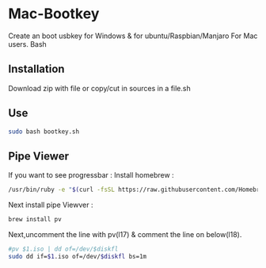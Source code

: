 # Mac-Bootkey

Create an boot usbkey for Windows & for ubuntu/Raspbian/Manjaro For Mac users.
Bash


## Installation

Download zip with file or copy/cut in sources in a file.sh


## Use

```bash
sudo bash bootkey.sh
```

## Pipe Viewer

If you want to see progressbar :
Install homebrew :
```bash
/usr/bin/ruby -e "$(curl -fsSL https://raw.githubusercontent.com/Homebrew/install/master/install)" 
```
Next install pipe Viewver :
```bash
brew install pv
```
Next,uncomment the line with pv(l17) & comment the line on below(l18).
```bash
#pv $1.iso | dd of=/dev/$diskfl
sudo dd if=$1.iso of=/dev/$diskfl bs=1m
```
